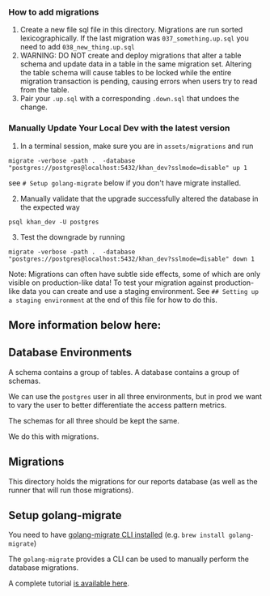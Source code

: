 ### How to add migrations
1. Create a new file sql file in this directory.
   Migrations are run sorted  lexicographically.
   If the last migration was `037_something.up.sql` you need to add `038_new_thing.up.sql`
2. WARNING: DO NOT create and deploy migrations that alter a table schema and
   update data in a table in the same migration set.  Altering the table schema
   will cause tables to be locked while the entire migration transaction is
   pending, causing errors when users try to read from the table.
4. Pair your `.up.sql` with a corresponding `.down.sql` that undoes the change.

### Manually Update Your Local Dev with the latest version
1. In a terminal session, make sure you are in `assets/migrations` and run
```
migrate -verbose -path .  -database "postgres://postgres@localhost:5432/khan_dev?sslmode=disable" up 1
```
see `# Setup golang-migrate` below if you don't have migrate installed.

2. Manually validate that the upgrade successfully altered the database in the expected way
```
psql khan_dev -U postgres
```

3. Test the downgrade by running
```
migrate -verbose -path .  -database "postgres://postgres@localhost:5432/khan_dev?sslmode=disable" down 1
```
Note: Migrations can often have subtle side effects, some of which are only
visible on production-like data! To test your migration against production-like
data you can create and use a staging environment.
See `## Setting up a staging environment` at the end of this file for how to do this.

## More information below here:

## Database Environments
A schema contains a group of tables.
A database contains a group of schemas.

We can use the `postgres` user in all three environments, but in prod we want to vary the user to better
differentiate the access pattern metrics.

The schemas for all three should be kept the same.

We do this with migrations.

## Migrations

This directory holds the migrations for our reports database (as well as the
runner that will run those migrations).

## Setup golang-migrate

You need to have [golang-migrate CLI installed](https://github.com/golang-migrate/migrate/tree/master/cmd/migrate)
 (e.g. `brew install golang-migrate`)

The `golang-migrate` provides a CLI can be used to manually perform the database migrations.

A complete tutorial [is available here](https://github.com/golang-migrate/migrate/blob/master/database/postgres/TUTORIAL.md).
